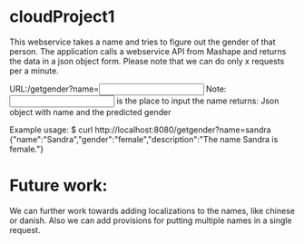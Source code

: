 cloudProject1
=============
This webservice takes a name and tries to figure out the gender of that person. The application calls a webservice API 
from Mashape and returns the data in a json object form. Please note that we can do only x requests per a minute. 

URL:/getgender?name=<input name>
Note: <input name> is the place to input the name
returns: Json object with name and the predicted gender

Example usage:
$ curl http://localhost:8080/getgender?name=sandra
{"name":"Sandra","gender":"female","description":"The name Sandra is female."}

Future work:
=============
We can further work towards adding localizations to the names, like chinese or danish.
Also we can add provisions for putting multiple names in a single request.
